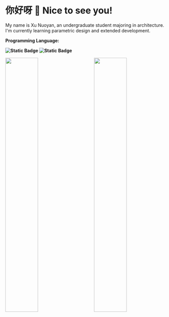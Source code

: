 <h1>你好呀 👋 Nice to see you!</h1>

My name is Xu Nuoyan, an undergraduate student majoring in architecture.</br>
I'm currently learning parametric design and extended development.</br>

<p><b>Programming Language:</p>

![Static Badge](https://img.shields.io/badge/C%23-984993)
![Static Badge](https://img.shields.io/badge/Python%203-3d79aa)





<picture>
    <source media="(prefers-color-scheme: dark)" srcset="https://github-readme-stats.vercel.app/api/top-langs/?username=wunuoo&hide=Mathematica&theme=noctis_minimus">
    <img align="right" width="45%" src="https://github-readme-stats.vercel.app/api/top-langs/?username=wunuoo&hide=Mathematica&theme=graywhite">
</picture>

<picture>
    <source media="(prefers-color-scheme: dark)" srcset="https://github-readme-stats.vercel.app/api?username=wunuoo&show_icons=true&theme=noctis_minimus&hide=issues">
    <img align="left" width="45%" src="https://github-readme-stats.vercel.app/api?username=wunuoo&show_icons=true&theme=graywhite&hide=issues">
</picture>


<!--
**wunuoo/wunuoo** is a ✨ _special_ ✨ repository because its `README.md` (this file) appears on your GitHub profile.

Here are some ideas to get you started:

- 🔭 I’m currently working on ...
- 🌱 I’m currently learning ...
- 👯 I’m looking to collaborate on ...
- 🤔 I’m looking for help with ...
- 💬 Ask me about ...
- 📫 How to reach me: ...
- 😄 Pronouns: ...
- ⚡ Fun fact: ...
-->
